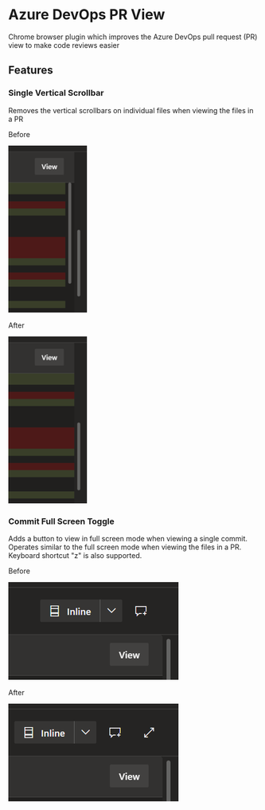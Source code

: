 # Azure DevOps PR View #

Chrome browser plugin which improves the Azure DevOps pull request (PR) view to make code reviews easier

## Features ##

### Single Vertical Scrollbar ###
Removes the vertical scrollbars on individual files when viewing the files in a PR

Before

![singleScrollbarBefore.png](readmeImages/singleScrollbarBefore.png)

After

![singleScrollbarAfter.png](readmeImages/singleScrollbarAfter.png)

### Commit Full Screen Toggle ###
Adds a button to view in full screen mode when viewing a single commit. Operates similar to the full screen mode when viewing the files in a PR. Keyboard shortcut "z" is also supported.

Before

![fullScreenToggleBefore.png](readmeImages/fullScreenToggleBefore.png)

After

![fullScreenToggleAfter.png](readmeImages/fullScreenToggleAfter.png)

